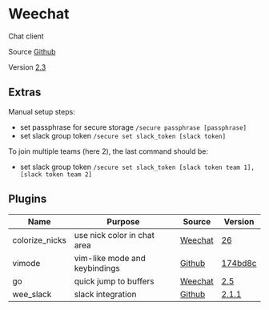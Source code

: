 # Weechat

Chat client

Source [Github](https://github.com/weechat/weechat)

Version [2.3](https://github.com/weechat/weechat/releases/tag/v2.3)

## Extras

Manual setup steps:
- set passphrase for secure storage `/secure passphrase [passphrase]`
- set slack group token `/secure set slack_token [slack token]`

To join multiple teams (here 2), the last command should be:
- set slack group token `/secure set slack_token [slack token team 1],[slack token team 2]`

## Plugins

| Name                | Purpose                          | Source                                                             | Version                                                                                                  |
|---------------------|----------------------------------|--------------------------------------------------------------------|----------------------------------------------------------------------------------------------------------|
| colorize_nicks      | use nick color in chat area      | [Weechat](https://weechat.org/files/scripts/colorize_nicks.py)     | [26](https://github.com/weechat/scripts/commit/ffda2e03486d1e90983a35ee3505b84d10fd5244)                 |
| vimode              | vim-like mode and keybindings    | [Github](https://github.com/tardypad/weechat-vimode)               | [174bd8c](https://github.com/tardypad/weechat-vimode/commit/174bd8c163c596fc89bed4da3eed2ade93acdb75)    |
| go                  | quick jump to buffers            | [Weechat](https://weechat.org/files/scripts/go.py)                 | [2.5](https://github.com/weechat/scripts/commit/dc9e69f37fcdc51f0f5a8856ef977ee3d8d8e371)                |
| wee_slack           | slack integration                | [Github](https://github.com/wee-slack/wee-slack)                   | [2.1.1](https://github.com/wee-slack/wee-slack/releases/tag/v2.1.1)                                      |
